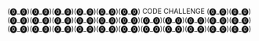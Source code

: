 (⓿_⓿)(⓿_⓿)(⓿_⓿)(⓿_⓿)(⓿_⓿)(⓿_⓿) CODE CHALLENGE (⓿_⓿)(⓿_⓿)(⓿_⓿)(⓿_⓿)(⓿_⓿)(⓿_⓿)(⓿_⓿)(⓿_⓿)(⓿_⓿)(⓿_⓿)(⓿_⓿)(⓿_⓿)(⓿_⓿)(⓿_⓿)(⓿_⓿)(⓿_⓿)(⓿_⓿)(⓿_⓿)(⓿_⓿)(⓿_⓿)(⓿_⓿)(⓿_⓿)(⓿_⓿)(⓿_⓿)
